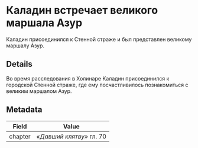 # Каладин встречает великого маршала Азур
Каладин присоединился к Стенной страже и был представлен великому маршалу Азур.

## Details
Во время расследования в Холинаре Каладин присоединился к городской Стенной страже, где ему посчастливилось познакомиться с великим маршалом Азур.

## Metadata
| Field | Value |
| ----- | ----- |
| chapter | *«Давший клятву»* гл. 70 |

